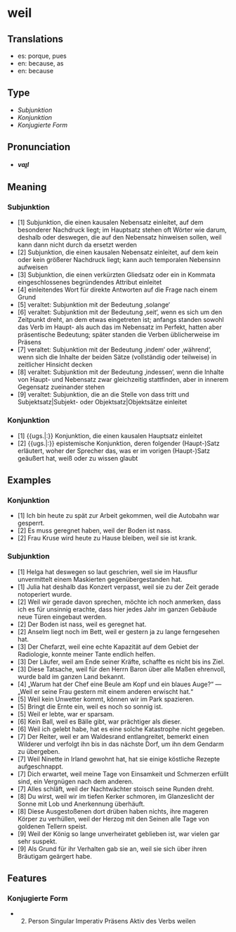 # weil
## Translations
- es: porque, pues
- en: because, as
- en: because
## Type
- _Subjunktion_
- _Konjunktion_
- _Konjugierte Form_
## Pronunciation
- **_vaɪ̯l_**
## Meaning
### Subjunktion
- [1] Subjunktion, die einen kausalen Nebensatz einleitet, auf dem besonderer Nachdruck liegt; im Hauptsatz stehen oft Wörter wie darum, deshalb oder deswegen, die auf den Nebensatz hinweisen sollen, weil kann dann nicht durch da ersetzt werden
- [2] Subjunktion, die einen kausalen Nebensatz einleitet, auf dem kein oder kein größerer Nachdruck liegt; kann auch temporalen Nebensinn aufweisen
- [3] Subjunktion, die einen verkürzten Gliedsatz oder ein in Kommata eingeschlossenes begründendes Attribut einleitet
- [4] einleitendes Wort für direkte Antworten auf die Frage nach einem Grund
- [5] veraltet: Subjunktion mit der Bedeutung ‚solange‘
- [6] veraltet: Subjunktion mit der Bedeutung ‚seit‘, wenn es sich um den Zeitpunkt dreht, an dem etwas eingetreten ist; anfangs standen sowohl das Verb im Haupt- als auch das im Nebensatz im Perfekt, hatten aber präsentische Bedeutung; später standen die Verben üblicherweise im Präsens
- [7] veraltet: Subjunktion mit der Bedeutung ‚indem‘ oder ‚während‘, wenn sich die Inhalte der beiden Sätze (vollständig oder teilweise) in zeitlicher Hinsicht decken
- [8] veraltet: Subjunktion mit der Bedeutung ‚indessen‘, wenn die Inhalte von Haupt- und Nebensatz zwar gleichzeitig stattfinden, aber in innerem Gegensatz zueinander stehen
- [9] veraltet: Subjunktion, die an die Stelle von dass tritt und Subjektsatz|Subjekt- oder Objektsatz|Objektsätze einleitet
### Konjunktion
- [1] {{ugs.|:}} Konjunktion, die einen kausalen Hauptsatz einleitet
- [2] {{ugs.|:}} epistemische Konjunktion, deren folgender (Haupt-)Satz erläutert, woher der Sprecher das, was er im vorigen (Haupt-)Satz geäußert hat, weiß oder zu wissen glaubt
## Examples
### Konjunktion
- [1] Ich bin heute zu spät zur Arbeit gekommen, weil die Autobahn war gesperrt.
- [2] Es muss geregnet haben, weil der Boden ist nass.
- [2] Frau Kruse wird heute zu Hause bleiben, weil sie ist krank.
### Subjunktion
- [1] Helga hat deswegen so laut geschrien, weil sie im Hausflur unvermittelt einem Maskierten gegenübergestanden hat.
- [1] Julia hat deshalb das Konzert verpasst, weil sie zu der Zeit gerade notoperiert wurde.
- [2] Weil wir gerade davon sprechen, möchte ich noch anmerken, dass ich es für unsinnig erachte, dass hier jedes Jahr im ganzen Gebäude neue Türen eingebaut werden.
- [2] Der Boden ist nass, weil es geregnet hat.
- [2] Anselm liegt noch im Bett, weil er gestern ja zu lange ferngesehen hat.
- [3] Der Chefarzt, weil eine echte Kapazität auf dem Gebiet der Radiologie, konnte meiner Tante endlich helfen.
- [3] Der Läufer, weil am Ende seiner Kräfte, schaffte es nicht bis ins Ziel.
- [3] Diese Tatsache, weil für den Herrn Baron über alle Maßen ehrenvoll, wurde bald im ganzen Land bekannt.
- [4] „Warum hat der Chef eine Beule am Kopf und ein blaues Auge?“ — „Weil er seine Frau gestern mit einem anderen erwischt hat.“
- [5] Weil kein Unwetter kommt, können wir im Park spazieren.
- [5] Bringt die Ernte ein, weil es noch so sonnig ist.
- [5] Weil er lebte, war er sparsam.
- [6] Kein Ball, weil es Bälle gibt, war prächtiger als dieser.
- [6] Weil ich gelebt habe, hat es eine solche Katastrophe nicht gegeben.
- [7] Der Reiter, weil er am Waldesrand entlangreitet, bemerkt einen Wilderer und verfolgt ihn bis in das nächste Dorf, um ihn dem Gendarm zu übergeben.
- [7] Weil Ninette in Irland gewohnt hat, hat sie einige köstliche Rezepte aufgeschnappt.
- [7] Dich erwartet, weil meine Tage von Einsamkeit und Schmerzen erfüllt sind, ein Vergnügen nach dem anderen.
- [7] Alles schläft, weil der Nachtwächter stoisch seine Runden dreht.
- [8] Du wirst, weil wir im tiefen Kerker schmoren, im Glanzeslicht der Sonne mit Lob und Anerkennung überhäuft.
- [8] Diese Ausgestoßenen dort drüben haben nichts, ihre mageren Körper zu verhüllen, weil der Herzog mit den Seinen alle Tage von goldenen Tellern speist.
- [9] Weil der König so lange unverheiratet geblieben ist, war vielen gar sehr suspekt.
- [9] Als Grund für ihr Verhalten gab sie an, weil sie sich über ihren Bräutigam geärgert habe.
## Features
### Konjugierte Form
- 2. Person Singular Imperativ Präsens Aktiv des Verbs weilen
